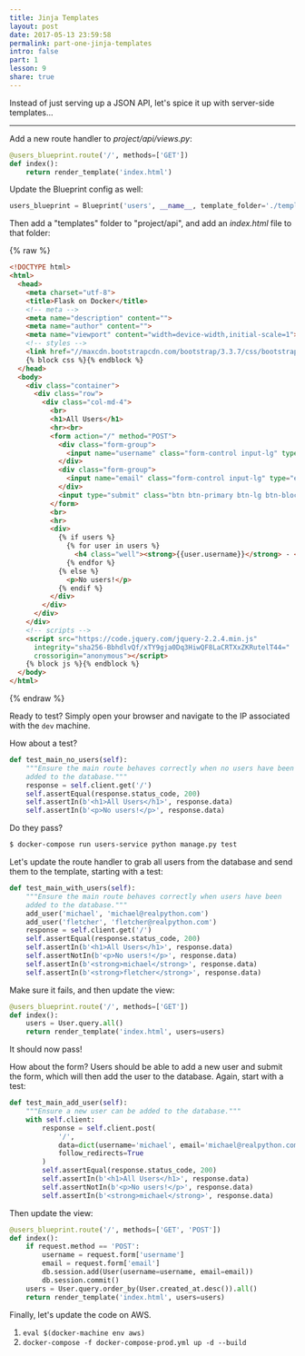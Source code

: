 ```yaml
---
title: Jinja Templates
layout: post
date: 2017-05-13 23:59:58
permalink: part-one-jinja-templates
intro: false
part: 1
lesson: 9
share: true
---
```


Instead of just serving up a JSON API, let's spice it up with server-side templates...

---

Add a new route handler to *project/api/views.py*:

```python
@users_blueprint.route('/', methods=['GET'])
def index():
    return render_template('index.html')
```

Update the Blueprint config as well:

```python
users_blueprint = Blueprint('users', __name__, template_folder='./templates')
```

Then add a "templates" folder to "project/api", and add an *index.html* file to that folder:

{% raw %}
```html
<!DOCTYPE html>
<html>
  <head>
    <meta charset="utf-8">
    <title>Flask on Docker</title>
    <!-- meta -->
    <meta name="description" content="">
    <meta name="author" content="">
    <meta name="viewport" content="width=device-width,initial-scale=1">
    <!-- styles -->
    <link href="//maxcdn.bootstrapcdn.com/bootstrap/3.3.7/css/bootstrap.min.css" rel="stylesheet">
    {% block css %}{% endblock %}
  </head>
  <body>
    <div class="container">
      <div class="row">
        <div class="col-md-4">
          <br>
          <h1>All Users</h1>
          <hr><br>
          <form action="/" method="POST">
            <div class="form-group">
              <input name="username" class="form-control input-lg" type="text" placeholder="Enter a username" required>
            </div>
            <div class="form-group">
              <input name="email" class="form-control input-lg" type="email" placeholder="Enter an email address" required>
            </div>
            <input type="submit" class="btn btn-primary btn-lg btn-block" value="Submit">
          </form>
          <br>
          <hr>
          <div>
            {% if users %}
              {% for user in users %}
                <h4 class="well"><strong>{{user.username}}</strong> - <em>{{user.created_at.strftime('%Y-%m-%d')}}</em></h4>
              {% endfor %}
            {% else %}
              <p>No users!</p>
            {% endif %}
          </div>
        </div>
      </div>
    </div>
    <!-- scripts -->
    <script src="https://code.jquery.com/jquery-2.2.4.min.js"
      integrity="sha256-BbhdlvQf/xTY9gja0Dq3HiwQF8LaCRTXxZKRutelT44="
      crossorigin="anonymous"></script>
    {% block js %}{% endblock %}
  </body>
</html>
```
{% endraw %}

Ready to test? Simply open your browser and navigate to the IP associated with the `dev` machine.

How about a test?

```python
def test_main_no_users(self):
    """Ensure the main route behaves correctly when no users have been
    added to the database."""
    response = self.client.get('/')
    self.assertEqual(response.status_code, 200)
    self.assertIn(b'<h1>All Users</h1>', response.data)
    self.assertIn(b'<p>No users!</p>', response.data)
```

Do they pass?

```sh
$ docker-compose run users-service python manage.py test
```

Let's update the route handler to grab all users from the database and send them to the template, starting with a test:

```python
def test_main_with_users(self):
    """Ensure the main route behaves correctly when users have been
    added to the database."""
    add_user('michael', 'michael@realpython.com')
    add_user('fletcher', 'fletcher@realpython.com')
    response = self.client.get('/')
    self.assertEqual(response.status_code, 200)
    self.assertIn(b'<h1>All Users</h1>', response.data)
    self.assertNotIn(b'<p>No users!</p>', response.data)
    self.assertIn(b'<strong>michael</strong>', response.data)
    self.assertIn(b'<strong>fletcher</strong>', response.data)
```

Make sure it fails, and then update the view:

```python
@users_blueprint.route('/', methods=['GET'])
def index():
    users = User.query.all()
    return render_template('index.html', users=users)
```

It should now pass!

How about the form? Users should be able to add a new user and submit the form, which will then add the user to the database. Again, start with a test:

```python
def test_main_add_user(self):
    """Ensure a new user can be added to the database."""
    with self.client:
        response = self.client.post(
            '/',
            data=dict(username='michael', email='michael@realpython.com'),
            follow_redirects=True
        )
        self.assertEqual(response.status_code, 200)
        self.assertIn(b'<h1>All Users</h1>', response.data)
        self.assertNotIn(b'<p>No users!</p>', response.data)
        self.assertIn(b'<strong>michael</strong>', response.data)
```

Then update the view:

```python
@users_blueprint.route('/', methods=['GET', 'POST'])
def index():
    if request.method == 'POST':
        username = request.form['username']
        email = request.form['email']
        db.session.add(User(username=username, email=email))
        db.session.commit()
    users = User.query.order_by(User.created_at.desc()).all()
    return render_template('index.html', users=users)
```

Finally, let's update the code on AWS.

1. `eval $(docker-machine env aws)`
1. `docker-compose -f docker-compose-prod.yml up -d --build`
